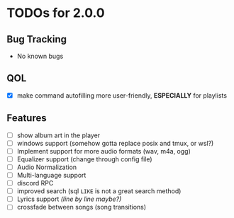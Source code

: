 # TODOs for 2.0.0
## Bug Tracking
- No known bugs
## QOL
- [x] make command autofilling more user-friendly, **ESPECIALLY** for playlists
## Features
- [ ] show album art in the player
- [ ] windows support (somehow gotta replace posix and tmux, or wsl?)
- [ ] Implement support for more audio formats (wav, m4a, ogg)
- [ ] Equalizer support (change through config file)
- [ ] Audio Normalization
- [ ] Multi-language support
- [ ] discord RPC
- [ ] improved search (sql `LIKE` is not a great search method)
- [ ] Lyrics support _(line by line maybe?)_
- [ ] crossfade between songs (song transitions)